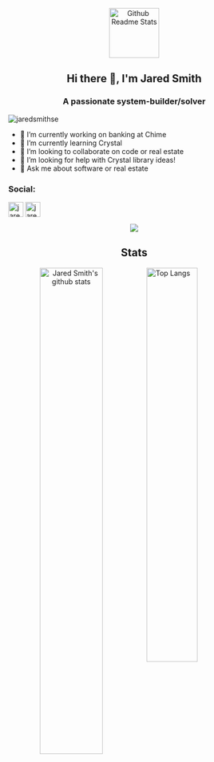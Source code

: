 <p align="center">
 <img width="100px" src="https://github.com/rajput2107/rajput2107/blob/master/Assets/Developer.gif" align="center" alt="Github Readme Stats" />
 <h2 align="center">Hi there 👋, I'm Jared Smith
  
 </h2>
 <h3 align="center">A passionate system-builder/solver</h3>
</p>

<p align="left"> <img src="https://komarev.com/ghpvc/?username=jaredsmithse" alt="jaredsmithse" /> </p>

- 🔭 I’m currently working on banking at Chime
- 🌱 I’m currently learning Crystal
- 👯 I’m looking to collaborate on code or real estate
- 🤔 I’m looking for help with Crystal library ideas!
- 💬 Ask me about software or real estate

<h3>Social:</h3> <a href="https://linkedin.com/in/jaredsmithse" target="blank"><img align="center" src="https://cdn.jsdelivr.net/npm/simple-icons@3.0.1/icons/linkedin.svg" alt="jaredsmithse" height="30" width="30" /></a> <a href="https://stackoverflow.com/users/jaredsmithse" target="blank"><img align="center" src="https://cdn.jsdelivr.net/npm/simple-icons@3.0.1/icons/stackoverflow.svg" alt="jaredsmithse" height="30" width="30" /></a>




<p align="center">
  <img src="https://res.cloudinary.com/anuraghazra/image/upload/v1594908242/logo_ccswme.svg" align="center" />
  <h2 align="center">Stats</h2>
</p>

<p align="center">
  <img 
    alt="Jared Smith's github stats" 
    src="https://github-readme-stats.vercel.app/api?username=jaredsmithse&count_private=true&show_icons=true" 
    align="left" 
    width="50%"
  />

  <img 
    alt="Top Langs" 
    src="https://github-readme-stats.vercel.app/api/top-langs/?username=jaredsmithse&layout=compact" 
    align="right" 
    width="45%"
   />
</p>
